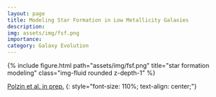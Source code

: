 ```yaml
---
layout: page
title: Modeling Star Formation in Low Metallicity Galaxies
description: 
img: assets/img/fsf.png
importance: 
category: Galaxy Evolution
---
```


<div class="row">
    <div class="col-sm mt-3 mt-md-0">
        {% include figure.html path="assets/img/fsf.png" title="star formation modeling" class="img-fluid rounded z-depth-1" %}
    </div>
</div>
<!-- <div class="caption">
    This image can also have a caption. It's like magic.
</div> -->

[Polzin et al. in prep.]()
{: style="font-size: 110%; text-align: center;"}



